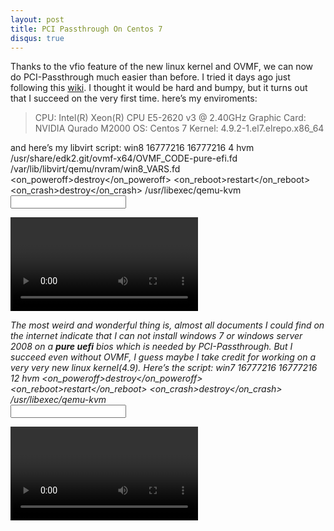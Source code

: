 ```yaml
---
layout: post
title: PCI Passthrough On Centos 7
disqus: true
---
```

Thanks to the vfio feature of the new linux kernel and OVMF, we can now do PCI-Passthrough much easier than before. I tried it days ago just following this [wiki][1]. I thought it would be hard and bumpy, but it turns out that I succeed on the very first time. 
here’s my enviroments:
> CPU: Intel(R) Xeon(R) CPU E5-2620 v3 @ 2.40GHz
> Graphic Card: NVIDIA Qurado M2000
> OS: Centos 7
> Kernel: 4.9.2-1.el7.elrepo.x86_64

and here’s my libvirt script:
	<domain type='kvm' xmlns:qemu='http://libvirt.org/schemas/domain/qemu/1.0'>
	        <name>win8</name>
	        <memory>16777216</memory>
	        <currentMemory>16777216</currentMemory>
	        <vcpu>4</vcpu>
	        <os>
	          <type arch='x86_64' machine='pc'>hvm</type>
		  <loader readonly='yes' type='pflash'>/usr/share/edk2.git/ovmf-x64/OVMF_CODE-pure-efi.fd</loader>
		   <nvram>/var/lib/libvirt/qemu/nvram/win8_VARS.fd</nvram>
	          <boot dev='cdrom'/>
	          <boot dev='hd'/>
	       </os>
	       <features>
	         <acpi/>
	         <apic/>
	         <pae/>
		<kvm>
		   <hidden state='on'/>
		</kvm>
	       </features>
	       <clock offset='localtime'/>
	       <on_poweroff>destroy</on_poweroff>
	       <on_reboot>restart</on_reboot>
	       <on_crash>destroy</on_crash>
	       <devices>
	         <emulator>/usr/libexec/qemu-kvm</emulator>
		  <disk type='file' device='cdrom'>
	           <source file='/root/img/cn_windows_8_x64_dvd_915407.iso'/>
	           <target dev='hda' bus='ide'/>
	         </disk>
	         <disk type='file' device='disk'>
	          <driver name='qemu' type='qcow2'/>
	           <source file='/root/img/win8.qcow2'/>
	           <target dev='vda' bus='virtio'/>
	         </disk>
		  <disk type='file' device='cdrom' >
	           <source file='/root/img/virtio-win-0.1.126.iso'/>
	           <target dev='hdb' bus='ide'/>
	         </disk>
	        <interface type='bridge'>
	          <source bridge='br0' />
		  <model type='virtio' />
	        </interface>
	        <input type='tablet' bus='usb' /> 
		<hostdev mode='subsystem' type='pci' managed='yes'>
	     		<driver name='vfio' multifunction='on'/>
	     		<source>
	      			 <address type='pci' domain='0x0000' bus='0x82' slot='0x00' function='0x0'/>
	     		</source>
		</hostdev>
	<hostdev mode='subsystem' type='usb' managed='yes'>
	        <source>
	                <vendor id='0x0101'/>
	                <product id='0x0007'/>
	        </source>
	</hostdev>
	<hostdev mode='subsystem' type='usb' managed='yes'>
	        <source>
	                <vendor id='0x5c0a'/>
	                <product id='0x8502'/>
	        </source>
	</hostdev>
	<graphics type='vnc' port='-1' autoport='yes' listen = '0.0.0.0' keymap='en-us'/>
	        <video>
	                <model type='cirrus' vram='16384' heads='1'/>
	        </video>
	       </devices>
	     </domain>

The most weird and wonderful thing is, almost all documents I could find on the internet indicate that I can not install windows 7 or windows server 2008 on a **pure uefi** bios which is needed by PCI-Passthrough. But I succeed even without OVMF, I guess maybe I take credit for working on a very very new linux kernel(4.9). Here’s the script:
	<domain type='kvm'>
	        <name>win7</name>
	        <memory>16777216</memory>
	        <currentMemory>16777216</currentMemory>
	        <vcpu>12</vcpu>
	        <cpu mode='host-passthrough'/>
	        <os>
	          <type arch='x86_64' machine='pc'>hvm</type>
	          <boot dev='cdrom'/>
	          <boot dev='hd'/>
	       </os>
	       <features>
	         <acpi/>
	         <apic/>
	         <pae/>
	       </features>
	       <clock offset='localtime'/>
	       <on_poweroff>destroy</on_poweroff>
	       <on_reboot>restart</on_reboot>
	       <on_crash>destroy</on_crash>
	       <devices>
	         <emulator>/usr/libexec/qemu-kvm</emulator>
		<disk type='file' device='cdrom' index='0'>
	           <source file='/root/img/cn_windows_7_professional_with_sp1_vl_build_x64_dvd_u_incl_virtio-140506-homemade-by-Jetso.iso'/>
	           <target dev='hda' bus='ide'/>                                                     
	         </disk> 
	         <disk type='file' device='disk' index='1'>
	          <driver name='qemu' type='qcow2'/>
	           <source file='/home/img/win7.qcow2'/>
	           <target dev='vda' bus='virtio'/>
	         </disk>
		  <disk type='file' device='cdrom' index='2' >
	           <source file='/root/img/virtio-win-0.1.126.iso'/>
	           <target dev='hdb' bus='ide'/>
	         </disk>
	        <interface type='bridge'>
	          <source bridge='br0' />
	          <model type='virtio' />
	        </interface>
	        <input type='tablet' bus='usb' /> 
		<hostdev mode='subsystem' type='pci' managed='yes'>
	     		<driver name='vfio'/>
	     		<source>
	      			 <address type='pci' domain='0x0000' bus='0x82' slot='0x00' function='0x0'/>
	     		</source>
		</hostdev>
	<hostdev mode='subsystem' type='usb' managed='yes'>
	        <source>
	                <vendor id='0x0101'/>
	                <product id='0x0007'/>
	        </source>
	</hostdev>
	<hostdev mode='subsystem' type='usb' managed='yes'>
	        <source>
	                <vendor id='0x5c0a'/>
	                <product id='0x8502'/>
	        </source>
	</hostdev>
	<graphics type='vnc' port='-1' autoport='yes' listen = '0.0.0.0' keymap='en-us'/>
	        <video>
	                <model type='cirrus' vram='16384' heads='1'/>
	        </video>
	       </devices>
	     </domain>




[1]:	https://wiki.archlinux.org/index.php/PCI_passthrough_via_OVMF